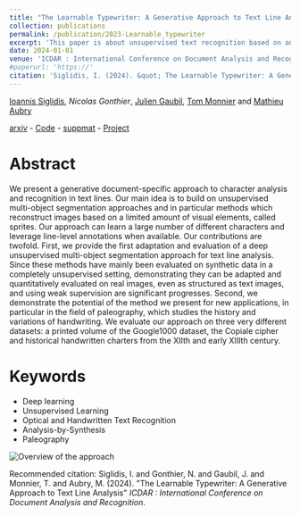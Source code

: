 ```yaml
---
title: "The Learnable Typewriter: A Generative Approach to Text Line Analysis"
collection: publications
permalink: /publication/2023-Learnable_typewriter
excerpt: 'This paper is about unsupervised text recognition based on analysis-by-synthesis method.'
date: 2024-01-01
venue: 'ICDAR : International Conference on Document Analysis and Recognition'
#paperurl: 'https://'
citation: 'Siglidis, I. (2024). &quot; The Learnable Typewriter: A Generative Approach to Text Line Analysis &quot; <i>ICDAR</i>.'
---
```


[Ioannis Siglidis](https://imagine.enpc.fr/~siglidii/), *Nicolas Gonthier*, [Julien Gaubil](https://juliengaubil.github.io/),  [Tom Monnier](https://www.tmonnier.com/) and [Mathieu Aubry](http://imagine.enpc.fr/~aubrym/)


[arxiv](https://arxiv.org/abs/2302.01660) - [Code](https://github.com/ysig/learnable-typewriter) - [suppmat](http://imagine.enpc.fr/~siglidii/learnable-typewriter/supmat.pdf) - [Project](http://imagine.enpc.fr/~siglidii/learnable-typewriter/)

Abstract
======

We present a generative document-specific approach to character analysis and recognition in text lines. Our main idea is to build on unsupervised multi-object segmentation approaches and in particular methods which reconstruct images based on a limited amount of visual elements, called sprites. Our approach can learn a large number of different characters and leverage line-level annotations when available. Our contributions are twofold. First, we provide the first adaptation and evaluation of a deep unsupervised multi-object segmentation approach for text line analysis. Since these methods have mainly been evaluated on synthetic data in a completely unsupervised setting, demonstrating they can be adapted and quantitatively evaluated on real images, even as structured as text images, and using weak supervision are significant progresses. Second, we demonstrate the potential of the method we present for new applications, in particular in the field of paleography, which studies the history and variations of handwriting. We evaluate our approach on three very different datasets: a printed volume of the Google1000 dataset, the Copiale cipher and historical handwritten charters from the XIIth and early XIIIth century.

Keywords
======
* Deep learning
* Unsupervised Learning
* Optical and Handwritten Text Recognition
* Analysis-by-Synthesis
* Paleography

![Overview of the approach](https://ngonthier.github.io/images/teaser_learnable_typewriter.jpg)

Recommended citation: Siglidis, I. and Gonthier, N. and Gaubil, J. and Monnier, T. and Aubry, M. (2024). "The Learnable Typewriter: A Generative Approach to Text Line Analysis" <i>ICDAR : International Conference on Document Analysis and Recognition</i>.
